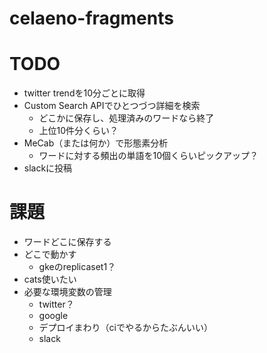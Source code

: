 # celaeno-fragments

# TODO
- twitter trendを10分ごとに取得
- Custom Search APIでひとつづつ詳細を検索
  - どこかに保存し、処理済みのワードなら終了
  - 上位10件分くらい？
- MeCab（または何か）で形態素分析
  - ワードに対する頻出の単語を10個くらいピックアップ？
- slackに投稿

# 課題
- ワードどこに保存する
- どこで動かす
  - gkeのreplicaset1？
- cats使いたい
- 必要な環境変数の管理
  - twitter？
  - google
  - デプロイまわり（ciでやるからたぶんいい）
  - slack
